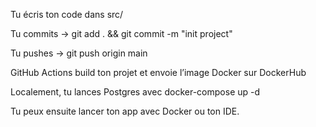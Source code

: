 Tu écris ton code dans src/

Tu commits → git add . && git commit -m "init project"

Tu pushes → git push origin main

GitHub Actions build ton projet et envoie l’image Docker sur DockerHub

Localement, tu lances Postgres avec docker-compose up -d

Tu peux ensuite lancer ton app avec Docker ou ton IDE.
